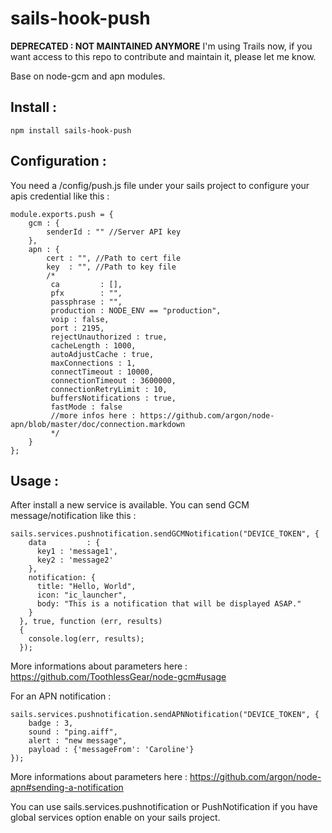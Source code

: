 # sails-hook-push 

**DEPRECATED : NOT MAINTAINED ANYMORE** I'm using Trails now, if you want access to this repo to contribute and maintain it, please let me know.

Base on node-gcm and apn modules.

## Install : 

    npm install sails-hook-push

## Configuration :
You need a /config/push.js file under your sails project to configure your apis credential like this : 

    module.exports.push = {
    	gcm : {
    		senderId : "" //Server API key
    	},
    	apn : {
    		cert : "", //Path to cert file
    		key  : "", //Path to key file
    		/*
    		 ca         : [],
    		 pfx        : "",
    		 passphrase : "",
    		 production : NODE_ENV == "production",
    		 voip : false,
    		 port : 2195,
    		 rejectUnauthorized : true,
    		 cacheLength : 1000,
    		 autoAdjustCache : true,
    		 maxConnections : 1,
    		 connectTimeout : 10000,
    		 connectionTimeout : 3600000,
    		 connectionRetryLimit : 10,
    		 buffersNotifications : true,
    		 fastMode : false
    		 //more infos here : https://github.com/argon/node-apn/blob/master/doc/connection.markdown
    		 */
    	}
    };
    
## Usage : 
After install a new service is available. You can send GCM message/notification like this : 

    sails.services.pushnotification.sendGCMNotification("DEVICE_TOKEN", {
        data         : {
          key1 : 'message1',
          key2 : 'message2'
        },
        notification: {
          title: "Hello, World",
          icon: "ic_launcher",
          body: "This is a notification that will be displayed ASAP."
        }
      }, true, function (err, results)
      {
        console.log(err, results);
      });
More informations about parameters here : https://github.com/ToothlessGear/node-gcm#usage
      
For an APN notification : 

    sails.services.pushnotification.sendAPNNotification("DEVICE_TOKEN", {
        badge : 3,
        sound : "ping.aiff",
        alert : "new message",
        payload : {'messageFrom': 'Caroline'}
    });
More informations about parameters here : https://github.com/argon/node-apn#sending-a-notification
   
You can use sails.services.pushnotification or PushNotification if you have global services option enable on your sails project.
